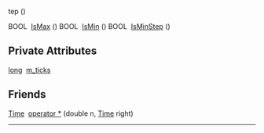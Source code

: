 tep</a> ()</td>
</tr>
<tr>
<td class="memItemLeft" style="text-align: right;" data-nowrap="" data-valign="top">BOOL </td>
<td class="memItemRight" data-valign="bottom"><a href="classTime.md#c10470949baed0123bff728e67156c87" class="el">IsMax</a> ()</td>
</tr>
<tr>
<td class="memItemLeft" style="text-align: right;" data-nowrap="" data-valign="top">BOOL </td>
<td class="memItemRight" data-valign="bottom"><a href="classTime.md#189a675a1bca2c3f7e6ed3835fdc0930" class="el">IsMin</a> ()</td>
</tr>
<tr>
<td class="memItemLeft" style="text-align: right;" data-nowrap="" data-valign="top">BOOL </td>
<td class="memItemRight" data-valign="bottom"><a href="classTime.md#779f977bf8f5a9e52dd40d16531af5b6" class="el">IsMinStep</a> ()</td>
</tr>
<tr>
<td colspan="2"><br />
&#10;<h2 id="private-attributes">Private Attributes</h2></td>
</tr>
<tr>
<td class="memItemLeft" style="text-align: right;" data-nowrap="" data-valign="top"><a href="Rave_8h.md#f03dc93db7c58a69ed5c83e1fa49cf0e" class="el">long</a> </td>
<td class="memItemRight" data-valign="bottom"><a href="classTime.md#de1048768acf880f4fd3a3a8f2ff8921" class="el">m_ticks</a></td>
</tr>
<tr>
<td colspan="2"><br />
&#10;<h2 id="friends">Friends</h2></td>
</tr>
<tr>
<td class="memItemLeft" style="text-align: right;" data-nowrap="" data-valign="top"><a href="classTime.md" class="el">Time</a> </td>
<td class="memItemRight" data-valign="bottom"><a href="classTime.md#802886907cd1af67d382b4bb56e61c5b" class="el">operator *</a> (double n, <a href="classTime.md" class="el">Time</a> right)</td>
</tr>
</tbody>
</table>

------------------------------------------------------------------------

<span id="_details"></span>

